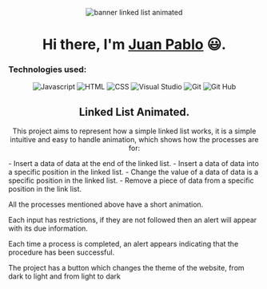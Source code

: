 <p align="center">

<img src="https://user-images.githubusercontent.com/60229777/141685469-2ca3a39a-f26c-46f7-90f3-65b46f9a05b2.png" alt="banner linked list animated">

</p>

<h1 align="center">
Hi there, I'm <a href="https://github.com/jpcortesg1">Juan Pablo</a> 😃.
</h1>

### Technologies used:
<!-- https://github.com/Ileriayo/markdown-badges -->
<p align="center">
<img src="https://img.shields.io/badge/javascript-%23323330.svg?style=for-the-badge&logo=javascript&logoColor=%23F7DF1E" alt="Javascript">
<img src="https://img.shields.io/badge/html5-%23E34F26.svg?style=for-the-badge&logo=html5&logoColor=white" alt="HTML">
<img src="https://img.shields.io/badge/css3-%231572B6.svg?style=for-the-badge&logo=css3&logoColor=white" alt="CSS">
<img src="https://img.shields.io/badge/Visual%20Studio%20Code-0078d7.svg?style=for-the-badge&logo=visual-studio-code&logoColor=white" alt="Visual Studio">
<img src="https://img.shields.io/badge/git-%23F05033.svg?style=for-the-badge&logo=git&logoColor=white" alt="Git">
<img src="https://img.shields.io/badge/github-%23121011.svg?style=for-the-badge&logo=github&logoColor=white" alt="Git Hub">
</P>

<h2 align="center">Linked List Animated.</h2>

<p align="center">
This project aims to represent how a simple linked list works, it is a simple intuitive and easy to handle animation, which shows how the processes are for:
</p>
- Insert a data of data at the end of the linked list.
- Insert a data of data into a specific position in the linked list.
- Change the value of a data of data is a specific position in the linked list.
- Remove a piece of data from a specific position in the link list.
<p>
All the processes mentioned above have a short animation.
</p>
<p>
Each input has restrictions, if they are not followed then an alert will appear with its due information.
</p>
<p>
Each time a process is completed, an alert appears indicating that the procedure has been successful.
</p>
<p>
The project has a button which changes the theme of the website, from dark to light and from light to dark
</p>